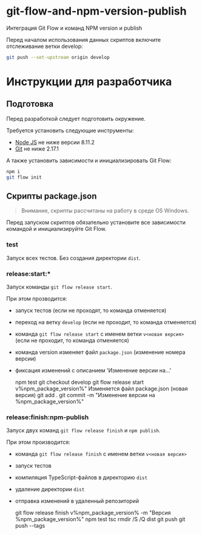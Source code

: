 # git-flow-and-npm-version-publish
Интеграция Git Flow и команд NPM version и publish

Перед началом использования данных скриптов включите отслеживание ветки develop:

```bash
git push --set-upstream origin develop
```

Инструкции для разработчика
===========================

Подготовка
----------

Перед разработкой следует подготовить окружение.

Требуется установить следующие инструменты:

- [Node JS](nodejs) не ниже версии 8.11.2
- [Git](git) не ниже 2.17.1

А также установить зависимости и инициализировать Git Flow:

```bash
npm i
git flow init
```

Скрипты package.json
--------------------

> Внимание, скрипты рассчитаны на работу в среде OS Windows.

Перед запуском скриптов обязательно установите все зависимости командой
и инициализируйте Git Flow.

### test

Запуск всех тестов. Без создания директории `dist`.

### release:start:*

Запуск команды `git flow release start`.

При этом прозводится:  
- запуск тестов (если не проходят, то команда отменяется)
- переход на ветку `develop` (если не проходит, то команда отменяется)
- команда `git flow release start` с именем ветки `v<новая версия>` (если не проходит, то команда отменяется)
- команда version изменяет файл `package.json` (изменение номера версии)
- фиксация изменений с описанием 'Изменение версии на...'


    npm test
    git checkout develop
    git flow release start v%npm_package_version%"
    Изменяется файл package.json (новая версия)
    git add .
    git commit -m \"Изменение версии на %npm_package_version%\"

### release:finish:npm-publish

Запуск двух команд `git flow release finish` и `npm publish`.

При этом производится:  
- команда `git flow release finish` с именем ветки `v<новая версия>`
- запуск тестов
- компиляция TypeScript-файлов в директорию `dist`
- удаление директории `dist`
- отправка изменений в удаленный репозиторий


    git flow release finish v%npm_package_version% -m \"Версия %npm_package_version%\"
    npm test
    tsc
    rmdir /S /Q dist
    git push
    git push --tags





[nodejs]: https://nodejs.org/en/
[git]: https://github.com/khusamov/leading/tree/master/git
